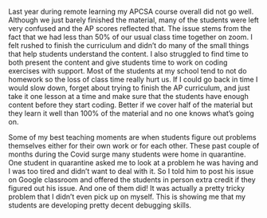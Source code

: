 Last year during remote learning my APCSA course overall did not go well. Although we just barely finished the material, many of the students were left very confused and the AP scores reflected that. The issue stems from the fact that we had less than 50% of our usual class time together on zoom. I felt rushed to finish the curriculum and didn’t do many of the small things that help students understand the content. I also struggled to find time to both present the content and give students time to work on coding exercises with support. Most of the students at my school tend to not do homework so the loss of class time really hurt us. If I could go back in time I would slow down, forget about trying to finish the AP curriculum, and just take it one lesson at a time and make sure that the students have enough content before they start coding. Better if we cover half of the material but they learn it well than 100% of the material and no one knows what’s going on.

Some of my best teaching moments are when students figure out problems themselves either for their own work or for each other. These past couple of months during the Covid surge many students were home in quarantine. One student in quarantine asked me to look at a problem he was having and I was too tired and didn’t want to deal with it. So I told him to post his issue on Google classroom and offered the students in person extra credit if they figured out his issue. And one of them did! It was actually a pretty tricky problem that I didn’t even pick up on myself. This is showing me that my students are developing pretty decent debugging skills.
